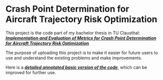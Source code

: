 # Crash Point Determination for Aircraft Trajectory Risk Optimization
This project is the code part of my bachelor thesis in TU Clausthal: 
[
***Implementation and Evaluation of Metrics for Crash Point Determination for Aircraft Trajectory Risk Optimization***](tuc-thesis_final.pdf)

The purpose of uploading this project is to make it easier for future users to use and understand the existing problems and make improvements.

Here is a [***detailed annotated basic version of the code***](thesis.ipynb), which can be improved for further use.
